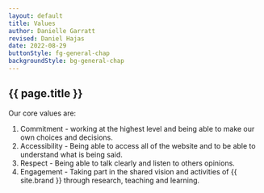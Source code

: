 ```yaml
---
layout: default
title: Values
author: Danielle Garratt
revised: Daniel Hajas
date: 2022-08-29
buttonStyle: fg-general-chap
backgroundStyle: bg-general-chap
---
```


## {{ page.title }}

Our core values are:

1. Commitment - working at the highest level and being able to make our own choices and decisions.
2. Accessibility - Being able to access all of the website and to be able to understand what is being said.
3. Respect - Being able to talk clearly and listen to others opinions.
4. Engagement - Taking part in the shared vision and activities of {{ site.brand }} through research, teaching and learning.